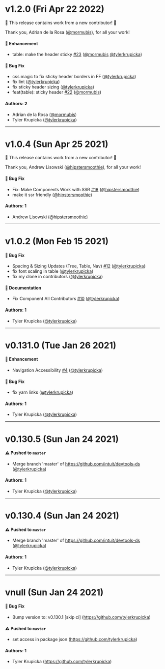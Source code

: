 # v1.2.0 (Fri Apr 22 2022)

:tada: This release contains work from a new contributor! :tada:

Thank you, Adrian de la Rosa ([@mormubis](https://github.com/mormubis)), for all your work!

#### 🚀 Enhancement

- table: make the header sticky [#23](https://github.com/intuit/devtools-ds/pull/23) ([@mormubis](https://github.com/mormubis) [@tylerkrupicka](https://github.com/tylerkrupicka))

#### 🐛 Bug Fix

- css magic to fix sticky header borders in FF ([@tylerkrupicka](https://github.com/tylerkrupicka))
- fix lint ([@tylerkrupicka](https://github.com/tylerkrupicka))
- fix sticky header sizing ([@tylerkrupicka](https://github.com/tylerkrupicka))
- feat(table): sticky header [#22](https://github.com/intuit/devtools-ds/pull/22) ([@mormubis](https://github.com/mormubis))

#### Authors: 2

- Adrian de la Rosa ([@mormubis](https://github.com/mormubis))
- Tyler Krupicka ([@tylerkrupicka](https://github.com/tylerkrupicka))

---

# v1.0.4 (Sun Apr 25 2021)

:tada: This release contains work from a new contributor! :tada:

Thank you, Andrew Lisowski ([@hipstersmoothie](https://github.com/hipstersmoothie)), for all your work!

#### 🐛 Bug Fix

- Fix: Make Components Work with SSR [#18](https://github.com/intuit/devtools-ds/pull/18) ([@hipstersmoothie](https://github.com/hipstersmoothie))
- make it ssr friendly ([@hipstersmoothie](https://github.com/hipstersmoothie))

#### Authors: 1

- Andrew Lisowski ([@hipstersmoothie](https://github.com/hipstersmoothie))

---

# v1.0.2 (Mon Feb 15 2021)

#### 🐛 Bug Fix

- Spacing & Sizing Updates (Tree, Table, Nav) [#12](https://github.com/intuit/devtools-ds/pull/12) ([@tylerkrupicka](https://github.com/tylerkrupicka))
- fix font scaling in table ([@tylerkrupicka](https://github.com/tylerkrupicka))
- fix my clone in contributors ([@tylerkrupicka](https://github.com/tylerkrupicka))

#### 📝 Documentation

- Fix Component All Contributors [#10](https://github.com/intuit/devtools-ds/pull/10) ([@tylerkrupicka](https://github.com/tylerkrupicka))

#### Authors: 1

- Tyler Krupicka ([@tylerkrupicka](https://github.com/tylerkrupicka))

---

# v0.131.0 (Tue Jan 26 2021)

#### 🚀 Enhancement

- Navigation Accessibility [#4](https://github.com/intuit/devtools-ds/pull/4) ([@tylerkrupicka](https://github.com/tylerkrupicka))

#### 🐛 Bug Fix

- fix yarn links ([@tylerkrupicka](https://github.com/tylerkrupicka))

#### Authors: 1

- Tyler Krupicka ([@tylerkrupicka](https://github.com/tylerkrupicka))

---

# v0.130.5 (Sun Jan 24 2021)

#### ⚠️ Pushed to `master`

- Merge branch 'master' of https://github.com/intuit/devtools-ds ([@tylerkrupicka](https://github.com/tylerkrupicka))

#### Authors: 1

- Tyler Krupicka ([@tylerkrupicka](https://github.com/tylerkrupicka))

---

# v0.130.4 (Sun Jan 24 2021)

#### ⚠️ Pushed to `master`

- Merge branch 'master' of https://github.com/intuit/devtools-ds ([@tylerkrupicka](https://github.com/tylerkrupicka))

#### Authors: 1

- Tyler Krupicka ([@tylerkrupicka](https://github.com/tylerkrupicka))

---

# vnull (Sun Jan 24 2021)

#### 🐛 Bug Fix

- Bump version to: v0.130.1 \[skip ci\] (https://github.com/tylerkrupicka)

#### ⚠️ Pushed to `master`

- set access in package json (https://github.com/tylerkrupicka)

#### Authors: 1

- Tyler Krupicka (https://github.com/tylerkrupicka)
